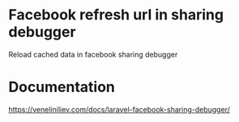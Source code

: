 # Facebook refresh url in sharing debugger 

Reload cached data in facebook sharing debugger

# Documentation

https://veneliniliev.com/docs/laravel-facebook-sharing-debugger/
